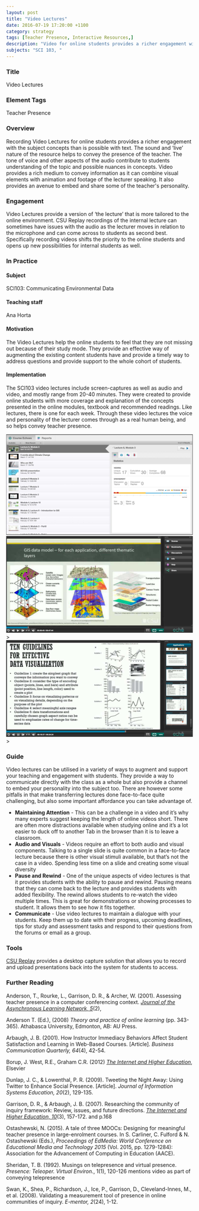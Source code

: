 ```yaml
---
layout: post
title: "Video Lectures"
date: 2016-07-19 17:20:00 +1100
category: strategy
tags: [Teacher Presence, Interactive Resources,] 
description: "Video for online students provides a richer engagement with the subject concepts"
subjects: "SCI 103, "
---
```


### Title

Video Lectures

### Element Tags

Teacher Presence

### Overview

Recording Video Lectures for online students provides a richer engagement with the subject concepts than is possible with text. The sound and ‘live’ nature of the resource helps to convey the presence of the teacher. The tone of voice and other aspects of the audio contribute to students understanding of the topic and possible nuances in concepts. Video provides a rich medium to convey information as it can combine visual elements with animation and footage of the lecturer speaking. It also provides an avenue to embed and share some of the teacher's personality. 

### Engagement

Video Lectures provide a version of ‘the lecture’ that is more tailored to the online environment. CSU Replay recordings of the internal lecture can sometimes have issues with the audio as the lecturer moves in relation to the microphone and can come across to students as second best. Specifically recording videos shifts the priority to the online students and opens up new possibilities for internal students as well. 

### In Practice

#### Subject

SCI103: Communicating Environmental Data

#### Teaching staff 

Ana Horta 

#### Motivation

The Video Lectures help the online students to feel that they are not missing out because of their study mode. They provide an effective way of augmenting the existing content students have and provide a timely way to address questions and provide support to the whole cohort of students. 

#### Implementation

The SCI103 video lectures include screen-captures as well as audio and video, and mostly range from 20-40 minutes. They were created to provide online students with more coverage and explanation of the concepts presented in the online modules, textbook and recommended readings. Like lectures, there is one for each week. Through these video lectures the voice and personality of the lecturer comes through as a real human being, and so helps convey teacher presence. 

<div class="swiper-container">
        <div class="swiper-wrapper image-container">
            <div class="swiper-slide"><img src="../images/practices/video-lectures-SCI103-1.jpg" alt="video screenshot"></div>
            <div class="swiper-slide"><img src="../images/practices/video-lectures-SCI103-2.jpg" alt="video screenshot">></div>
            <div class="swiper-slide"><img src="../images/practices/video-lectures-SCI103-3.jpg" alt="vide screenshot">></div>
        </div>
        <div class="swiper-pagination"></div>
        <div class="swiper-button-next"></div>
        <div class="swiper-button-prev"></div>
</div>

### Guide

Video lectures can be utilised in a variety of ways to augment and support your teaching and engagement with students. They provide a way to communicate directly with the class as a whole but also provide a channel to embed your personality into the subject too. There are however some pitfalls in that make transferring lectures done face-to-face quite challenging, but also some important affordance you can take advantage of. 

- **Maintaining Attention** - This can be a challenge in a video and it’s why many experts suggest keeping the length of online videos short. There are often more distractions available when studying online and it’s a lot easier to duck off to another Tab in the browser than it is to leave a classroom. 
- **Audio and Visuals** - Videos require an effort to both audio and visual components. Talking to a single slide is quite common in a face-to-face lecture because there is other visual stimuli available, but that’s not the case in a video. Spending less time on a slide and creating some visual diversity 
- **Pause and Rewind** - One of the unique aspects of video lectures is that it provides students with the ability to pause and rewind. Pausing means that they can come back to the lecture and provides students with added flexibility. The rewind allows students to re-watch the video multiple times. This is great for demonstrations or showing processes to student. It allows them to see how it fits together.
- **Communicate** - Use video lectures to maintain a dialogue with your students. Keep them up to date with their progress, upcoming deadlines, tips for study and assessment tasks and respond to their questions from the forums or email as a group. 

### Tools

[CSU Replay](https://www.csu.edu.au/division/dit/staff/training/self-help/teaching-technology-and-support) provides a desktop capture solution that allows you to record and upload presentations back into the system for students to access. 

### Further Reading

<div class="apa-ref" markdown="1">

Anderson, T., Rourke, L., Garrison, D. R., & Archer, W. (2001). Assessing teacher presence in a computer conferencing context. *[Journal of the Asynchronous Learning Network, 5](http://auspace.athabascau.ca/bitstream/2149/2725/2141/assessing_teaching_presence.pdf%20on%20Oct-2014)*(2), 

Anderson T. (Ed.), (2008) *Theory and practice of online learning* (pp. 343-365). Athabasca University, Edmonton, AB: AU Press.

Arbaugh, J. B. (2001). How Instructor Immediacy Behaviors Affect Student Satisfaction and Learning in Web-Based Courses. [Article]. *Business Communication Quarterly, 64*(4), 42-54.

Borup, J. West, R.E., Graham C.R. (2012) *[The Internet and Higher Education](http://www.sciencedirect.com/science/article/pii/S109675161100073X)*, Elsevier

Dunlap, J. C., & Lowenthal, P. R. (2009). Tweeting the Night Away: Using Twitter to Enhance Social Presence. [Article]. *Journal of Information Systems Education, 20*(2), 129-135. 

Garrison, D. R., & Arbaugh, J. B. (2007). Researching the community of inquiry framework: Review, issues, and future directions. *[The Internet and Higher Education, 10](http://dx.doi.org/10.1016/j.iheduc.2007.04.001)*(3), 157-172. and p.168 

Ostashewski, N. (2015). A tale of three MOOCs: Designing for meaningful teacher presence in large-enrolment courses. In S. Carliner, C. Fulford & N. Ostashewski (Eds.), *Proceedings of EdMedia: World Conference on Educational Media and Technology 2015* (Vol. 2015, pp. 1279-1284): Association for the Advancement of Computing in Education (AACE).

Sheridan, T. B. (1992). Musings on telepresence and virtual presence. *Presence: Teleoper. Virtual Environ.*, 1(1), 120-126 mentions video as part of conveying telepresence

Swan, K., Shea, P., Richardson, J., Ice, P., Garrison, D., Cleveland-Innes, M., et al. (2008). Validating a measurement tool of presence in online communities of inquiry. *E-mentor, 2*(24), 1-12. 

</div>

<script src="{{ site.baseurl }}/js/swiper.min.js"></script>

<script>
    var swiper = new Swiper('.swiper-container', {
        nextButton: '.swiper-button-next',
        prevButton: '.swiper-button-prev',
        pagination: '.swiper-pagination',
        paginationClickable: true
    });

</script>